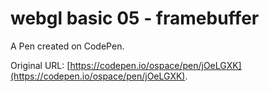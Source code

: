 # webgl basic 05 - framebuffer

A Pen created on CodePen.

Original URL: [https://codepen.io/ospace/pen/jOeLGXK](https://codepen.io/ospace/pen/jOeLGXK).


